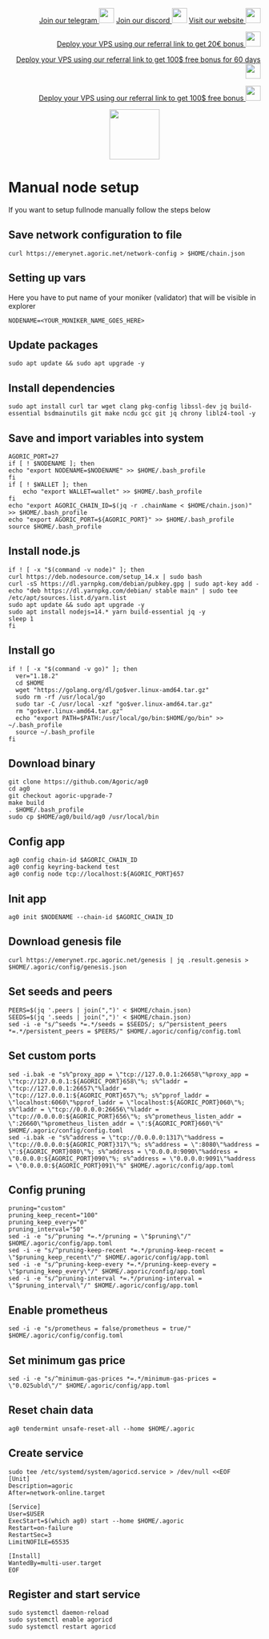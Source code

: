 <p style="font-size:14px" align="right">
<a href="https://t.me/kjnotes" target="_blank">Join our telegram <img src="https://user-images.githubusercontent.com/50621007/183283867-56b4d69f-bc6e-4939-b00a-72aa019d1aea.png" width="30"/></a>
<a href="https://discord.gg/JqQNcwff2e" target="_blank">Join our discord <img src="https://user-images.githubusercontent.com/50621007/176236430-53b0f4de-41ff-41f7-92a1-4233890a90c8.png" width="30"/></a>
<a href="https://kjnodes.com/" target="_blank">Visit our website <img src="https://user-images.githubusercontent.com/50621007/168689709-7e537ca6-b6b8-4adc-9bd0-186ea4ea4aed.png" width="30"/></a>
</p>

<p style="font-size:14px" align="right">
<a href="https://hetzner.cloud/?ref=y8pQKS2nNy7i" target="_blank">Deploy your VPS using our referral link to get 20€ bonus <img src="https://user-images.githubusercontent.com/50621007/174612278-11716b2a-d662-487e-8085-3686278dd869.png" width="30"/></a>
</p>
<p style="font-size:14px" align="right">
<a href="https://m.do.co/c/17b61545ca3a" target="_blank">Deploy your VPS using our referral link to get 100$ free bonus for 60 days <img src="https://user-images.githubusercontent.com/50621007/183284313-adf81164-6db4-4284-9ea0-bcb841936350.png" width="30"/></a>
</p>
<p style="font-size:14px" align="right">
<a href="https://www.vultr.com/?ref=7418642" target="_blank">Deploy your VPS using our referral link to get 100$ free bonus <img src="https://user-images.githubusercontent.com/50621007/183284971-86057dc2-2009-4d40-a1d4-f0901637033a.png" width="30"/></a>
</p>

<p align="center">
  <img height="100" height="auto" src="https://user-images.githubusercontent.com/50621007/167032367-fee4380e-7678-43e0-9206-36d72b32b8ae.png">
</p>

# Manual node setup
If you want to setup fullnode manually follow the steps below

## Save network configuration to file
```
curl https://emerynet.agoric.net/network-config > $HOME/chain.json
```

## Setting up vars
Here you have to put name of your moniker (validator) that will be visible in explorer
```
NODENAME=<YOUR_MONIKER_NAME_GOES_HERE>
```

## Update packages
```
sudo apt update && sudo apt upgrade -y
```

## Install dependencies
```
sudo apt install curl tar wget clang pkg-config libssl-dev jq build-essential bsdmainutils git make ncdu gcc git jq chrony liblz4-tool -y
```

## Save and import variables into system
```
AGORIC_PORT=27
if [ ! $NODENAME ]; then
echo "export NODENAME=$NODENAME" >> $HOME/.bash_profile
fi
if [ ! $WALLET ]; then
	echo "export WALLET=wallet" >> $HOME/.bash_profile
fi
echo "export AGORIC_CHAIN_ID=$(jq -r .chainName < $HOME/chain.json)" >> $HOME/.bash_profile
echo "export AGORIC_PORT=${AGORIC_PORT}" >> $HOME/.bash_profile
source $HOME/.bash_profile
```

## Install node.js
```
if ! [ -x "$(command -v node)" ]; then
curl https://deb.nodesource.com/setup_14.x | sudo bash
curl -sS https://dl.yarnpkg.com/debian/pubkey.gpg | sudo apt-key add -
echo "deb https://dl.yarnpkg.com/debian/ stable main" | sudo tee /etc/apt/sources.list.d/yarn.list
sudo apt update && sudo apt upgrade -y
sudo apt install nodejs=14.* yarn build-essential jq -y
sleep 1
fi
```

## Install go
```
if ! [ -x "$(command -v go)" ]; then
  ver="1.18.2"
  cd $HOME
  wget "https://golang.org/dl/go$ver.linux-amd64.tar.gz"
  sudo rm -rf /usr/local/go
  sudo tar -C /usr/local -xzf "go$ver.linux-amd64.tar.gz"
  rm "go$ver.linux-amd64.tar.gz"
  echo "export PATH=$PATH:/usr/local/go/bin:$HOME/go/bin" >> ~/.bash_profile
  source ~/.bash_profile
fi
```

## Download binary
```
git clone https://github.com/Agoric/ag0
cd ag0
git checkout agoric-upgrade-7
make build
. $HOME/.bash_profile
sudo cp $HOME/ag0/build/ag0 /usr/local/bin
```

## Config app
```
ag0 config chain-id $AGORIC_CHAIN_ID
ag0 config keyring-backend test
ag0 config node tcp://localhost:${AGORIC_PORT}657
```

## Init app
```
ag0 init $NODENAME --chain-id $AGORIC_CHAIN_ID
```

## Download genesis file
```
curl https://emerynet.rpc.agoric.net/genesis | jq .result.genesis > $HOME/.agoric/config/genesis.json 
```

## Set seeds and peers
```
PEERS=$(jq '.peers | join(",")' < $HOME/chain.json)
SEEDS=$(jq '.seeds | join(",")' < $HOME/chain.json)
sed -i -e "s/^seeds *=.*/seeds = $SEEDS/; s/^persistent_peers *=.*/persistent_peers = $PEERS/" $HOME/.agoric/config/config.toml
```

## Set custom ports
```
sed -i.bak -e "s%^proxy_app = \"tcp://127.0.0.1:26658\"%proxy_app = \"tcp://127.0.0.1:${AGORIC_PORT}658\"%; s%^laddr = \"tcp://127.0.0.1:26657\"%laddr = \"tcp://127.0.0.1:${AGORIC_PORT}657\"%; s%^pprof_laddr = \"localhost:6060\"%pprof_laddr = \"localhost:${AGORIC_PORT}060\"%; s%^laddr = \"tcp://0.0.0.0:26656\"%laddr = \"tcp://0.0.0.0:${AGORIC_PORT}656\"%; s%^prometheus_listen_addr = \":26660\"%prometheus_listen_addr = \":${AGORIC_PORT}660\"%" $HOME/.agoric/config/config.toml
sed -i.bak -e "s%^address = \"tcp://0.0.0.0:1317\"%address = \"tcp://0.0.0.0:${AGORIC_PORT}317\"%; s%^address = \":8080\"%address = \":${AGORIC_PORT}080\"%; s%^address = \"0.0.0.0:9090\"%address = \"0.0.0.0:${AGORIC_PORT}090\"%; s%^address = \"0.0.0.0:9091\"%address = \"0.0.0.0:${AGORIC_PORT}091\"%" $HOME/.agoric/config/app.toml
```

## Config pruning
```
pruning="custom"
pruning_keep_recent="100"
pruning_keep_every="0"
pruning_interval="50"
sed -i -e "s/^pruning *=.*/pruning = \"$pruning\"/" $HOME/.agoric/config/app.toml
sed -i -e "s/^pruning-keep-recent *=.*/pruning-keep-recent = \"$pruning_keep_recent\"/" $HOME/.agoric/config/app.toml
sed -i -e "s/^pruning-keep-every *=.*/pruning-keep-every = \"$pruning_keep_every\"/" $HOME/.agoric/config/app.toml
sed -i -e "s/^pruning-interval *=.*/pruning-interval = \"$pruning_interval\"/" $HOME/.agoric/config/app.toml
```

## Enable prometheus
```
sed -i -e "s/prometheus = false/prometheus = true/" $HOME/.agoric/config/config.toml
```

## Set minimum gas price
```
sed -i -e "s/^minimum-gas-prices *=.*/minimum-gas-prices = \"0.025ubld\"/" $HOME/.agoric/config/app.toml
```

## Reset chain data
```
ag0 tendermint unsafe-reset-all --home $HOME/.agoric
```

## Create service
```
sudo tee /etc/systemd/system/agoricd.service > /dev/null <<EOF
[Unit]
Description=agoric
After=network-online.target

[Service]
User=$USER
ExecStart=$(which ag0) start --home $HOME/.agoric
Restart=on-failure
RestartSec=3
LimitNOFILE=65535

[Install]
WantedBy=multi-user.target
EOF
```

## Register and start service
```
sudo systemctl daemon-reload
sudo systemctl enable agoricd
sudo systemctl restart agoricd
```